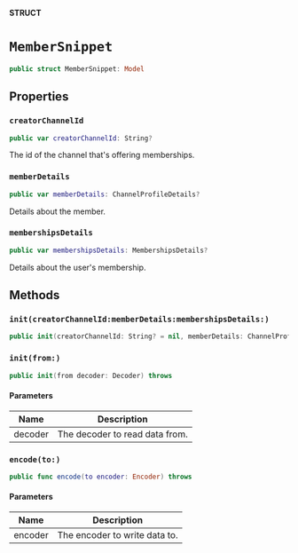 **STRUCT**

# `MemberSnippet`

```swift
public struct MemberSnippet: Model
```

## Properties
### `creatorChannelId`

```swift
public var creatorChannelId: String?
```

The id of the channel that's offering memberships.

### `memberDetails`

```swift
public var memberDetails: ChannelProfileDetails?
```

Details about the member.

### `membershipsDetails`

```swift
public var membershipsDetails: MembershipsDetails?
```

Details about the user's membership.

## Methods
### `init(creatorChannelId:memberDetails:membershipsDetails:)`

```swift
public init(creatorChannelId: String? = nil, memberDetails: ChannelProfileDetails? = nil, membershipsDetails: MembershipsDetails? = nil)
```

### `init(from:)`

```swift
public init(from decoder: Decoder) throws
```

#### Parameters

| Name | Description |
| ---- | ----------- |
| decoder | The decoder to read data from. |

### `encode(to:)`

```swift
public func encode(to encoder: Encoder) throws
```

#### Parameters

| Name | Description |
| ---- | ----------- |
| encoder | The encoder to write data to. |